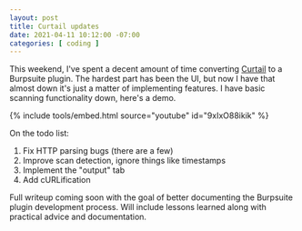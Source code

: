 ```yaml
---
layout: post
title: Curtail updates
date: 2021-04-11 10:12:00 -07:00
categories: [ coding ]
---
```


This weekend, I've spent a decent amount of time converting [Curtail](https://github.com/wg4568/curtail) to a Burpsuite plugin. The hardest part has been the UI, but now I have that almost down it's just a matter of implementing features. I have basic scanning functionality down, here's a demo.

{% include tools/embed.html source="youtube" id="9xIxO88ikik" %}

On the todo list:

1. Fix HTTP parsing bugs (there are a few)
2. Improve scan detection, ignore things like timestamps
3. Implement the "output" tab
4. Add cURLification

Full writeup coming soon with the goal of better documenting the Burpsuite plugin development process. Will include lessons learned along with practical advice and documentation. 